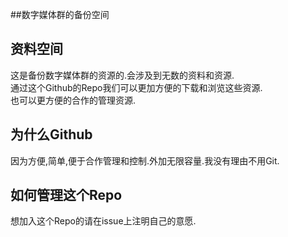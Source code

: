 ##数字媒体群的备份空间


资料空间
---
这是备份数字媒体群的资源的.会涉及到无数的资料和资源.  
通过这个Github的Repo我们可以更加方便的下载和浏览这些资源.  
也可以更方便的合作的管理资源.   


为什么Github
---
因为方便,简单,便于合作管理和控制.外加无限容量.我没有理由不用Git.   


如何管理这个Repo
---
想加入这个Repo的请在issue上注明自己的意愿.  
